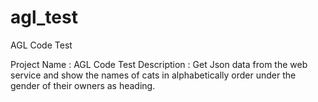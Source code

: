 # agl_test
AGL Code Test

Project Name : AGL Code Test
Description : Get Json data from the web service and show the names of cats in alphabetically order under the gender of their owners as heading.
